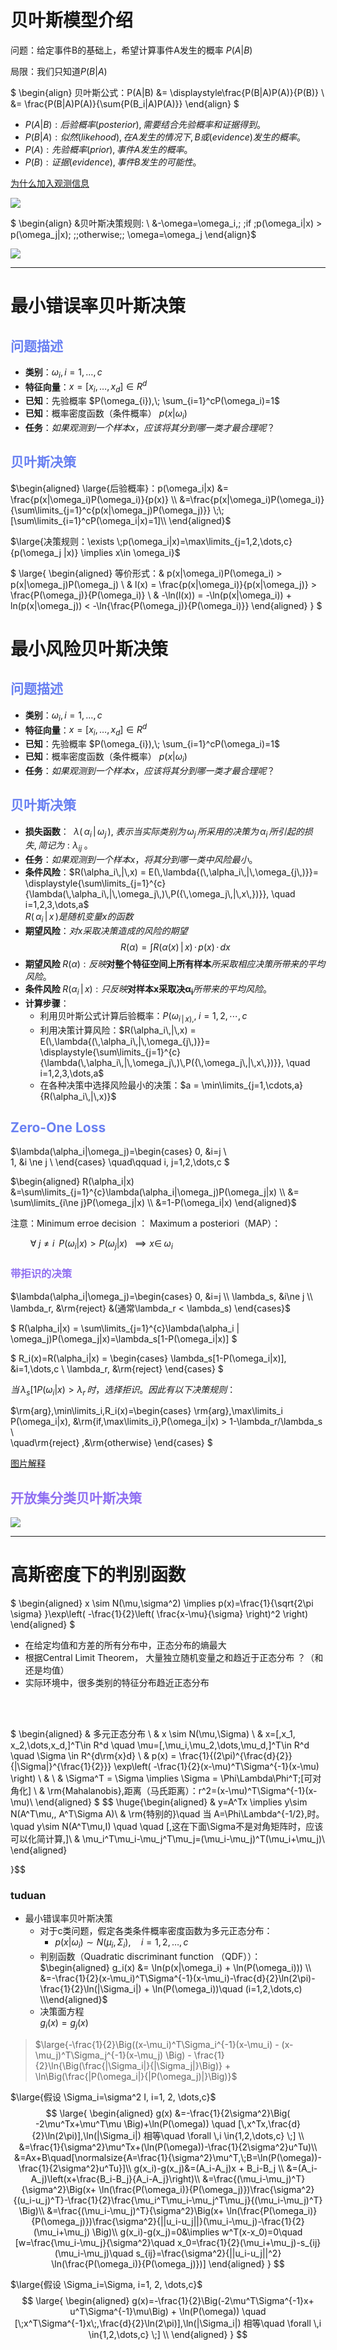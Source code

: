 # 贝叶斯模型介绍

问题：给定事件B的基础上，希望计算事件A发生的概率&nbsp;$P(A|B)$

局限：我们只知道$P(B|A)$

$
\begin{align}
贝叶斯公式：P(A|B)   &= \displaystyle\frac{P(B|A)P(A)}{P(B)} \\
                 &= \frac{P(B|A)P(A)}{\sum{P(B_i|A)P(A)}}
\end{align}
$

 -  $P(A|B) :后验概率(posterior),需要结合先验概率和证据得到。$
 - $P(B|A) :似然(likehood),在A发生的情况下,B或(evidence)发生的概率。$
 - $P(A): 先验概率(prior),事件A发生的概率。$
 - $P(B):证据(evidence),事件B发生的可能性。$

[为什么加入观测信息](../photo/Pasted%20image%2020240911224559.png "三文鱼案例  如果只取决于先验概率错误率？")

![](../photo/Pasted%20image%2020240911225824.png)

$
\begin{align}
&贝叶斯决策规则: \\
&-\omega=\omega_i,\; \;if \;p(\omega_i|x) > p(\omega_j|x); \;\;otherwise\;\; \omega=\omega_j
\end{align}$ 

![](../photo/Pasted%20image%2020240911230333.png)

---
# 最小错误率贝叶斯决策

## <span style="color:#6980f2">问题描述</span>
- **类别**：$\omega_i, i=1, \dots,c$ 
- **特征向量**：$x=[x_i,\dots,x_d] \in R^d$
- **已知**：先验概率 $P(\omega_{i}),\; \sum_{i=1}^cP(\omega_i)=1$
- **已知**：概率密度函数（条件概率） $p(x|\omega_i)$
- **任务**：$如果观测到一个样本x，应该将其分到哪一类才最合理呢？$
## <span style="color:#6980f2">贝叶斯决策</span>

$\begin{aligned}
\large{后验概率}：p(\omega_i|x)  &= \frac{p(x|\omega_i)P(\omega_i)}{p(x)} \\
			&=\frac{p(x|\omega_i)P(\omega_i)}{\sum\limits_{j=1}^c{p(x|\omega_j)P(\omega_j)}} \;\;[\sum\limits_{i=1}^cP(\omega_i|x)=1]\\
\end{aligned}$

$\large{决策规则：\exists \;p(\omega_i|x)=\max\limits_{j=1,2,\dots,c}{p(\omega_j |x)} \implies x\in \omega_i}$


$
\large{
\begin{aligned} 
等价形式：& p(x|\omega_i)P(\omega_i) > p(x|\omega_j)P(\omega_j) \\
		 & l(x) = \frac{p(x|\omega_i)}{p(x|\omega_j)} > \frac{P(\omega_j)}{P(\omega_i)} \\
		 & -\ln(l(x)) =  -\ln(p(x|\omega_i)) + ln(p(x|\omega_j)) < -\ln{\frac{P(\omega_j)}{P(\omega_i)}}
\end{aligned}
}
$

# 最小风险贝叶斯决策

## <span style="color:#6980f2">问题描述</span>
- **类别**：$\omega_i, i=1, \dots,c$ 
- **特征向量**：$x=[x_i,\dots,x_d] \in R^d$
- **已知**：先验概率 $P(\omega_{i}),\; \sum_{i=1}^cP(\omega_i)=1$
- **已知**：概率密度函数（条件概率） $p(x|\omega_i)$
- **任务**：$如果观测到一个样本x，应该将其分到哪一类才最合理呢？$
## <span style="color:#6980f2">贝叶斯决策</span>
- **损失函数**： $\;\lambda(\,\alpha_{i}\,|\,\omega_{j}\,),\;表示当实际类别为\,\omega_j\,所采用的决策为\,\alpha_i\,所引起的损失,简记为:\lambda_{ij}\;。$
- **任务**：$如果观测到一个样本x，将其分到哪一类中风险最小。$
- **条件风险**：$R(\alpha_i\,|\,x) = E(\,\lambda{(\,\alpha_i\,|\,\omega_{j\,)}}= \displaystyle{\sum\limits_{j=1}^{c}{\lambda(\,\alpha_i\,|\,\omega_j\,)\,P({\,\omega_j\,|\,x\,})}}, \quad i=1,2,3,\dots,a$ <br>
   $R(\,\alpha_i\,|\,x\,)是随机变量x的函数$
- **期望风险**：$对x采取决策造成的风险的期望$<br>
$$R(\alpha)=\int{R(\alpha(x)\,|\,x)}\,\cdotp\,p(x)\,\cdotp\,dx$$
- $\pmb{期望风险}\;R(\alpha):反映\pmb{对整个特征空间上所有样本}所采取相应决策所带来的平均风险。$
- $\pmb{条件风险}\;R(\alpha_i\,|\,x):只反映\pmb{对样本x采取决\alpha_i}所带来的平均风险。$
- **计算步骤**：
	- 利用贝叶斯公式计算后验概率：$P(\omega_{i\,|\,x),},\;i=1,2,\cdots,c$
	- 利用决策计算风险：$R(\alpha_i\,|\,x) = E(\,\lambda{(\,\alpha_i\,|\,\omega_{j\,)}}= \displaystyle{\sum\limits_{j=1}^{c}{\lambda(\,\alpha_i\,|\,\omega_j\,)\,P({\,\omega_j\,|\,x\,})}}, \quad i=1,2,3,\dots,a$
	- 在各种决策中选择风险最小的决策：$a = \min\limits_{j=1,\cdots,a}{R(\alpha_i\,|\,x)}$
## <span style="color:#6980f2">Zero-One Loss </span>

$\lambda(\alpha_i|\omega_j)=\begin{cases} 
0, &i=j \\  
1, &i \ne j  \\ 
\end{cases} \quad\qquad i, j=1,2,\dots,c 
$

$\begin{aligned}
R(\alpha_i|x) &=\sum\limits_{j=1}^{c}\lambda(\alpha_i|\omega_j)P(\omega_j|x) \\
&= \sum\limits_{i\ne j}P(\omega_j|x) \\
&=1-P(\omega_i|x)
\end{aligned}$

注意：Minimum erroe decision ： Maximum a posteriori（MAP）：

$\qquad \forall\; j \ne i \;\; P(\omega_i | x) > P(\omega_j|x) \;\;  \implies x\in \;\omega_i$

### <span style="color:#9070f2">带拒识的决策</span>

$\lambda(\alpha_i|\omega_j)=\begin{cases} 
0, &i=j  \\
\lambda_s, &i\ne j \\
\lambda_r, &\rm{reject} &(通常\lambda_r < \lambda_s)
\end{cases}$

$
R(\alpha_i|x) = \sum\limits_{j=1}^{c}\lambda(\alpha_i | \omega_j)P(\omega_j|x)=\lambda_s[1-P(\omega_i|x)]
$

$
R_i(x)=R(\alpha_i|x) = \begin{cases}
\lambda_s[1-P(\omega_i|x)], &i=1,\dots,c \\
\lambda_r, &\rm{reject} 
\end{cases}
$

$当\,\lambda_s[1P(\omega_i|x) > \lambda_r\,时，选择拒识。因此有以下决策规则：$

$\rm{arg}\,\min\limits_i\,R_i(x)=\begin{cases}
\rm{arg}\,\max\limits_i P(\omega_i|x), &\rm{if\,\max\limits_i}\,P(\omega_i|x) > 1-\lambda_r/\lambda_s \\  
\quad\rm{reject} ,&\rm{otherwise}
\end{cases}
$

[图片解释](../photo/Pasted%20image%2020240911235542.png)

## <span style="color:#9070f2">开放集分类贝叶斯决策</span>
![](../photo/Pasted%20image%2020240927230929.png)

---
# 高斯密度下的判别函数

$
\begin{aligned}
x \sim N(\mu,\sigma^2) \implies p(x)=\frac{1}{\sqrt{2\pi \sigma} }\exp\left( -\frac{1}{2}\left(   \frac{x-\mu}{\sigma}  \right)^2 \right)
\end{aligned}
$
- 在给定均值和方差的所有分布中，正态分布的熵最大
- 根据Central Limit Theorem， 大量独立随机变量之和趋近于正态分布 ？（和还是均值）
- 实际环境中，很多类别的特征分布趋近正态分布
</br>
</br>

$
\begin{aligned}
& 多元正态分布 \\
& x \sim N(\mu,\Sigma) \\
& x=[\,x_1, x_2,\dots,x_d\,]^T\in R^d  \quad \mu=[\,\mu_i,\mu_2,\dots,\mu_d\,]^T\in R^d \quad  \Sigma \in R^{d\rm{x}d} \\
& p(x) = \frac{1}{(2\pi)^{\frac{d}{2}} {|\Sigma|}^{\frac{1}{2}}} \exp\left( -\frac{1}{2}(x-\mu)^T\Sigma^{-1}(x-\mu) \right) \\
& \\
& \Sigma^T = \Sigma \implies  \Sigma = \Phi\Lambda\Phi^T\;[可对角化] \\
& \rm{Mahalanobis}\,距离（马氏距离）：r^2=(x-\mu)^T\Sigma^{-1}(x-\mu)\\
\end{aligned}
$
$$
\huge{\begin{aligned}
& y=A^Tx \implies y\sim N(A^T\mu,\, A^T\Sigma A)\\
& \rm{特别的}\quad 当 A=\Phi\Lambda^{-1/2}\,时。\quad y\sim N(A^T\mu,I) \quad \quad [\,这在下面\Sigma不是对角矩阵时，应该可以化简计算\,]\\
& \mu_i^T\mu_i-\mu_j^T\mu_j=(\mu_i-\mu_j)^T(\mu_i+\mu_j)\\
\end{aligned}

}$$


### tuduan

- 最小错误率贝叶斯决策
	- 对于c类问题，假定各类条件概率密度函数为多元正态分布：
		- $p(x|\omega_i)\sim N(\mu_i,\Sigma_i),\quad i=1,2,\dots,c$
	- 判别函数（Quadratic discriminant function （QDF））：<br>
		 $\begin{aligned} 
		g_i(x) &= \ln(p(x|\omega_i) + \ln(P(\omega_i))) \\
		&=-\frac{1}{2}(x-\mu_i)^T\Sigma^{-1}(x-\mu_i)-\frac{d}{2}\ln(2\pi)-\frac{1}{2}\ln(|\Sigma_i|) + \ln(P(\omega_i))\quad (i=1,2,\dots,c) \\\end{aligned}$
	- 决策面方程
		<br>$g_i(x)=g_j(x)$

> $\large{-\frac{1}{2}\Big((x-\mu_i)^T\Sigma_i^{-1}(x-\mu_i) - (x-\mu_j)^T\Sigma_j^{-1}(x-\mu_j) \Big) - \frac{1}{2}\ln{\Big(\frac{|\Sigma_i|}{|\Sigma_j|}\Big)} + \ln\Big(\frac{|P(\omega_i|}{|P(\omega_j)|}\Big)}$



$\large{假设 \Sigma_i=\sigma^2  I, i=1, 2, \dots,c}$
$$
\large{
\begin{aligned}
g(x) &=-\frac{1}{2\sigma^2}\Big( -2\mu^Tx+\mu^T\mu  \Big)+\ln(P(\omega))  \quad [\,x^Tx,\frac{d}{2}\ln(2\pi)],\ln(|\Sigma_i|) 相等\quad \forall \,i \in{1,2,\dots,c} \;] \\
&=\frac{1}{\sigma^2}\mu^Tx+(\ln(P(\omega))-\frac{1}{2\sigma^2}u^Tu)\\
&=Ax+B\quad[\normalsize{A=\frac{1}{\sigma^2}\mu^T,\;B=\ln(P(\omega))-\frac{1}{2\sigma^2}u^Tu}]\\
g(x_i)-g(x_j)&=(A_i-A_j)x + B_i-B_j \\
&=(A_i-A_j)\left(x+\frac{B_i-B_j}{A_i-A_j}\right)\\
&=\frac{(\mu_i-\mu_j)^T}{\sigma^2}\Big(x+ \ln(\frac{P(\omega_i)}{P(\omega_j)})\frac{\sigma^2}{(u_i-u_j)^T}-\frac{1}{2}\frac{\mu_i^T\mu_i-\mu_j^T\mu_j}{(\mu_i-\mu_j)^T} \Big)\\
&=\frac{(\mu_i-\mu_j)^T}{\sigma^2}\Big(x+ \ln(\frac{P(\omega_i)}{P(\omega_j)})\frac{\sigma^2}{||u_i-u_j||}(\mu_i-\mu_j)-\frac{1}{2}(\mu_i+\mu_j) \Big)\\
g(x_i)-g(x_j)=0&\implies w^T(x-x_0)=0\quad [w=\frac{\mu_i-\mu_j}{\sigma^2}\quad x_0=\frac{1}{2}(\mu_i+\mu_j)-s_{ij}(\mu_i-\mu_j)\quad s_{ij}=\frac{\sigma^2}{||u_i-u_j||^2} \ln(\frac{P(\omega_i)}{P(\omega_j)})]
\end{aligned}
}
$$

$\large{假设 \Sigma_i=\Sigma, i=1, 2, \dots,c}$
$$
\large{
\begin{aligned}
g(x)=-\frac{1}{2}\Big(-2\mu^T\Sigma^{-1}x+ u^T\Sigma^{-1}\mu\Big) + \ln(P(\omega)) \quad [\;x^T\Sigma^{-1}x\;,\frac{d}{2}\ln(2\pi)],\ln(|\Sigma_i|) 相等\quad \forall \,i \in{1,2,\dots,c} \;] \\
\end{aligned}
}
$$


